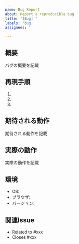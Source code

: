 ```yaml
---
name: Bug Report
about: Report a reproducible bug
title: "[Bug] "
labels: 'bug'
assignees: ''

---
```


## 概要
バグの概要を記載

## 再現手順
1.
2.
3.

## 期待される動作
期待される動作を記載

## 実際の動作
実際の動作を記載

## 環境
- OS:
- ブラウザ:
- バージョン:

## 関連Issue
- Related to #xxx
- Closes #xxx
